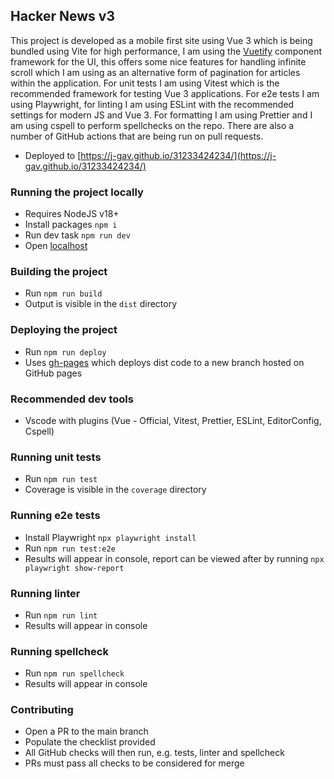 ## Hacker News v3

 This project is developed as a mobile first site using Vue 3 which is being bundled using Vite for high performance, I am using the [Vuetify](https://vuetifyjs.com/en/) component framework for the UI, this offers some nice features for handling infinite scroll which I am using as an alternative form of pagination for articles within the application. For unit tests I am using Vitest which is the recommended framework for testing Vue 3 applications. For e2e tests I am using Playwright, for linting I am using ESLint with the recommended settings for modern JS and Vue 3. For formatting I am using Prettier and I am using cspell to perform spellchecks on the repo. There are also a number of GitHub actions that are being run on pull requests.

 - Deployed to [https://j-gav.github.io/31233424234/](https://j-gav.github.io/31233424234/)
 
### Running the project locally

 - Requires NodeJS v18+
 - Install packages `npm i`
 - Run dev task `npm run dev`
 - Open [localhost](http://localhost:3000/31233424234/)

### Building the project
- Run `npm run build`
- Output is visible in the `dist` directory

### Deploying the project
- Run `npm run deploy`
- Uses [gh-pages](https://www.npmjs.com/package/gh-pages) which deploys dist code to a new branch hosted on GitHub pages 

### Recommended dev tools
- Vscode with plugins (Vue - Official, Vitest, Prettier, ESLint, EditorConfig, Cspell)

### Running unit tests
- Run `npm run test`
- Coverage is visible in the `coverage` directory

### Running e2e tests
- Install Playwright `npx playwright install`
- Run `npm run test:e2e`
- Results will appear in console, report can be viewed after by running `npx playwright show-report`

### Running linter
- Run `npm run lint`
- Results will appear in console

### Running spellcheck
- Run `npm run spellcheck`
- Results will appear in console

### Contributing
- Open a PR to the main branch
- Populate the checklist provided
- All GitHub checks will then run, e.g. tests, linter and spellcheck
- PRs must pass all checks to be considered for merge